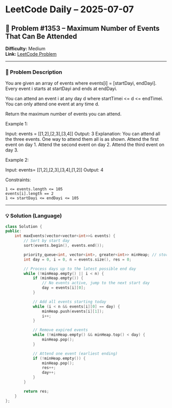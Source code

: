 # LeetCode Daily – 2025-07-07

## 🧠 Problem #1353 – **Maximum Number of Events That Can Be Attended**
**Difficulty:** Medium  
**Link:** [LeetCode Problem](https://leetcode.com/problems/maximum-number-of-events-that-can-be-attended)

---

### 📝 Problem Description

You are given an array of events where events[i] = [startDayi, endDayi]. Every event i starts at startDayi and ends at endDayi.

You can attend an event i at any day d where startTimei <= d <= endTimei. You can only attend one event at any time d.

Return the maximum number of events you can attend.

 
Example 1:


Input: events = [[1,2],[2,3],[3,4]]
Output: 3
Explanation: You can attend all the three events.
One way to attend them all is as shown.
Attend the first event on day 1.
Attend the second event on day 2.
Attend the third event on day 3.


Example 2:


Input: events= [[1,2],[2,3],[3,4],[1,2]]
Output: 4


 
Constraints:


	1 <= events.length <= 105
	events[i].length == 2
	1 <= startDayi <= endDayi <= 105

---

### 💡 Solution (Language)

```cpp
class Solution {
public:
    int maxEvents(vector<vector<int>>& events) {
        // Sort by start day
        sort(events.begin(), events.end());

        priority_queue<int, vector<int>, greater<int>> minHeap; // stores end days
        int day = 0, i = 0, n = events.size(), res = 0;

        // Process days up to the latest possible end day
        while (!minHeap.empty() || i < n) {
            if (minHeap.empty()) {
                // No events active, jump to the next start day
                day = events[i][0];
            }

            // Add all events starting today
            while (i < n && events[i][0] == day) {
                minHeap.push(events[i][1]);
                i++;
            }

            // Remove expired events
            while (!minHeap.empty() && minHeap.top() < day) {
                minHeap.pop();
            }

            // Attend one event (earliest ending)
            if (!minHeap.empty()) {
                minHeap.pop();
                res++;
                day++;
            }
        }

        return res;
    }
};

